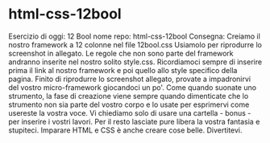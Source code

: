 # html-css-12bool
Esercizio di oggi: 12 Bool
nome repo: html-css-12bool
Consegna:
Creiamo il nostro framework a 12 colonne nel file 12bool.css
Usiamolo per riprodurre lo screenshot in allegato.
Le regole che non sono parte del framework andranno inserite nel nostro solito style.css.
Ricordiamoci sempre di inserire prima il link al nostro framework e poi quello allo style specifico della pagina.
Finito di riprodurre lo screenshot allegato, provate a impadronirvi del vostro micro-framework giocandoci un po'. Come quando suonate uno strumento, la fase di creazione viene sempre quando dimenticate che lo strumento non sia parte del vostro corpo e lo usate per esprimervi come usereste la vostra voce.
Vi chiediamo solo di usare una cartella - bonus - per inserire i vostri lavori.
Per il resto lasciate pure libera la vostra fantasia e stupiteci.
Imparare HTML e CSS è anche creare cose belle.
Divertitevi.

